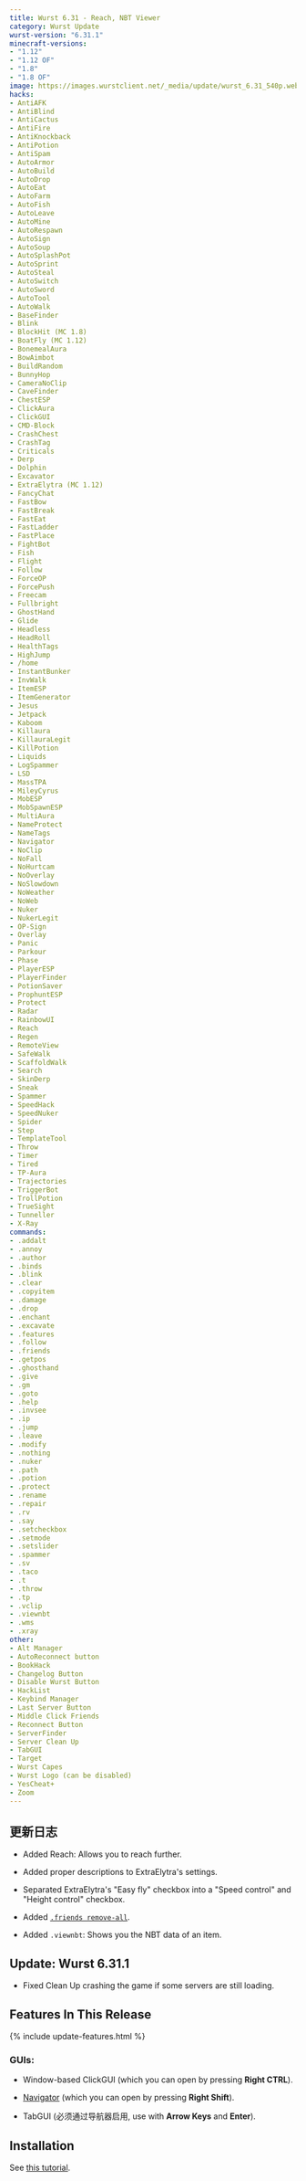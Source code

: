 ```yaml
---
title: Wurst 6.31 - Reach, NBT Viewer
category: Wurst Update
wurst-version: "6.31.1"
minecraft-versions:
- "1.12"
- "1.12 OF"
- "1.8"
- "1.8 OF"
image: https://images.wurstclient.net/_media/update/wurst_6.31_540p.webp
hacks:
- AntiAFK
- AntiBlind
- AntiCactus
- AntiFire
- AntiKnockback
- AntiPotion
- AntiSpam
- AutoArmor
- AutoBuild
- AutoDrop
- AutoEat
- AutoFarm
- AutoFish
- AutoLeave
- AutoMine
- AutoRespawn
- AutoSign
- AutoSoup
- AutoSplashPot
- AutoSprint
- AutoSteal
- AutoSwitch
- AutoSword
- AutoTool
- AutoWalk
- BaseFinder
- Blink
- BlockHit (MC 1.8)
- BoatFly (MC 1.12)
- BonemealAura
- BowAimbot
- BuildRandom
- BunnyHop
- CameraNoClip
- CaveFinder
- ChestESP
- ClickAura
- ClickGUI
- CMD-Block
- CrashChest
- CrashTag
- Criticals
- Derp
- Dolphin
- Excavator
- ExtraElytra (MC 1.12)
- FancyChat
- FastBow
- FastBreak
- FastEat
- FastLadder
- FastPlace
- FightBot
- Fish
- Flight
- Follow
- ForceOP
- ForcePush
- Freecam
- Fullbright
- GhostHand
- Glide
- Headless
- HeadRoll
- HealthTags
- HighJump
- /home
- InstantBunker
- InvWalk
- ItemESP
- ItemGenerator
- Jesus
- Jetpack
- Kaboom
- Killaura
- KillauraLegit
- KillPotion
- Liquids
- LogSpammer
- LSD
- MassTPA
- MileyCyrus
- MobESP
- MobSpawnESP
- MultiAura
- NameProtect
- NameTags
- Navigator
- NoClip
- NoFall
- NoHurtcam
- NoOverlay
- NoSlowdown
- NoWeather
- NoWeb
- Nuker
- NukerLegit
- OP-Sign
- Overlay
- Panic
- Parkour
- Phase
- PlayerESP
- PlayerFinder
- PotionSaver
- ProphuntESP
- Protect
- Radar
- RainbowUI
- Reach
- Regen
- RemoteView
- SafeWalk
- ScaffoldWalk
- Search
- SkinDerp
- Sneak
- Spammer
- SpeedHack
- SpeedNuker
- Spider
- Step
- TemplateTool
- Throw
- Timer
- Tired
- TP-Aura
- Trajectories
- TriggerBot
- TrollPotion
- TrueSight
- Tunneller
- X-Ray
commands:
- .addalt
- .annoy
- .author
- .binds
- .blink
- .clear
- .copyitem
- .damage
- .drop
- .enchant
- .excavate
- .features
- .follow
- .friends
- .getpos
- .ghosthand
- .give
- .gm
- .goto
- .help
- .invsee
- .ip
- .jump
- .leave
- .modify
- .nothing
- .nuker
- .path
- .potion
- .protect
- .rename
- .repair
- .rv
- .say
- .setcheckbox
- .setmode
- .setslider
- .spammer
- .sv
- .taco
- .t
- .throw
- .tp
- .vclip
- .viewnbt
- .wms
- .xray
other:
- Alt Manager
- AutoReconnect button
- BookHack
- Changelog Button
- Disable Wurst Button
- HackList
- Keybind Manager
- Last Server Button
- Middle Click Friends
- Reconnect Button
- ServerFinder
- Server Clean Up
- TabGUI
- Target
- Wurst Capes
- Wurst Logo (can be disabled)
- YesCheat+
- Zoom
---
```

## 更新日志

- Added Reach: Allows you to reach further.

- Added proper descriptions to ExtraElytra's settings.

- Separated ExtraElytra's "Easy fly" checkbox into a "Speed control" and "Height control" checkbox.

- Added [`.friends remove-all`](https://wurst.wiki/cmd/friends).

- Added `.viewnbt`: Shows you the NBT data of an item.

## Update: Wurst 6.31.1

- Fixed Clean Up crashing the game if some servers are still loading.

## Features In This Release

{% include update-features.html %}

### GUIs:

- Window-based ClickGUI (which you can open by pressing **Right CTRL**).

- [Navigator](https://wurst.wiki/navigator) (which you can open by pressing **Right Shift**).

- TabGUI (必须通过导航器启用, use with **Arrow Keys** and **Enter**).

## Installation

See [this tutorial](https://www.wurstclient.net/tutorials/how-to-install/).
